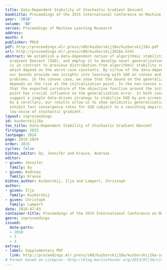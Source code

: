 ```yaml
---
title: Data-Dependent Stability of Stochastic Gradient Descent
booktitle: Proceedings of the 35th International Conference on Machine Learning
year: '2018'
volume: '80'
series: Proceedings of Machine Learning Research
address: 
month: 0
publisher: PMLR
pdf: http://proceedings.mlr.press/v80/kuzborskij18a/kuzborskij18a.pdf
url: http://proceedings.mlr.press/v80/kuzborskij2018a.html
abstract: We establish a data-dependent notion of algorithmic stability for Stochastic
  Gradient Descent (SGD), and employ it to develop novel generalization bounds. This
  is in contrast to previous distribution-free algorithmic stability results for SGD
  which depend on the worst-case constants. By virtue of the data-dependent argument,
  our bounds provide new insights into learning with SGD on convex and non-convex
  problems. In the convex case, we show that the bound on the generalization error
  depends on the risk at the initialization point. In the non-convex case, we prove
  that the expected curvature of the objective function around the initialization
  point has crucial influence on the generalization error. In both cases, our results
  suggest a simple data-driven strategy to stabilize SGD by pre-screening its initialization.
  As a corollary, our results allow us to show optimistic generalization bounds that
  exhibit fast convergence rates for SGD subject to a vanishing empirical risk and
  low noise of stochastic gradient.
layout: inproceedings
id: kuzborskij18a
tex_title: Data-Dependent Stability of Stochastic Gradient Descent
firstpage: 2815
lastpage: 2824
page: 2815-2824
order: 2815
cycles: false
bibtex_editor: Dy, Jennifer and Krause, Andreas
editor:
- given: Jennifer
  family: Dy
- given: Andreas
  family: Krause
bibtex_author: Kuzborskij, Ilja and Lampert, Christoph
author:
- given: Ilja
  family: Kuzborskij
- given: Christoph
  family: Lampert
date: 2018-07-03
container-title: Proceedings of the 35th International Conference on Machine Learning
genre: inproceedings
issued:
  date-parts:
  - 2018
  - 7
  - 3
extras:
- label: Supplementary PDF
  link: http://proceedings.mlr.press/v80/kuzborskij18a/kuzborskij18a-supp.pdf
# Format based on citeproc: http://blog.martinfenner.org/2013/07/30/citeproc-yaml-for-bibliographies/
---
```

